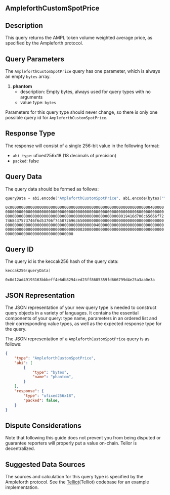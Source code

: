 ## AmpleforthCustomSpotPrice

## Description

This query returns the AMPL token volume weighted average price, as specified by the Ampleforth protocol.


## Query Parameters

The `AmpleforthCustomSpotPrice` query has one parameter, which is always an empty `bytes` array.

1. **phantom**
   - description: Empty bytes, always used for query types with no arguments
   - value type: `bytes`

Parameters for this query type should never change, so there is only one possible query id for `AmpleforthCustomSpotPrice`.


## Response Type

The response will consist of a single 256-bit value in the following format:

- `abi_type`: ufixed256x18 (18 decimals of precision)
- `packed`: false

## Query Data

The query data should be formed as follows:

```s
queryData = abi.encode("AmpleforthCustomSpotPrice", abi.encode(bytes("")))
```

`0x000000000000000000000000000000000000000000000000000000000000004000000000000000000000000000000000000000000000000000000000000000800000000000000000000000000000000000000000000000000000000000000019416d706c65666f727468437573746f6d53706f74507269636500000000000000000000000000000000000000000000000000000000000000000000000000004000000000000000000000000000000000000000000000000000000000000000200000000000000000000000000000000000000000000000000000000000000000`

## Query ID

The query id is the keccak256 hash of the query data:

```s
keccak256(queryData)
```

`0x0d12ad49193163bbbeff4e6db8294ced23ff8605359fd666799d4e25a3aa0e3a`


## JSON Representation
The JSON representation of your new query type is needed to construct query objects in a variety of languages. It contains the essential components of your query: type name, parameters in an ordered list and their corresponding value types, as well as the expected response type for the query.

The JSON representation of a `AmpleforthCustomSpotPrice` query is as follows:
```json
{
    "type": "AmpleforthCustomSpotPrice",
    "abi": [
        {
            "type": "bytes",
            "name": "phantom",
        }
    ],
    "response": {
        "type": "ufixed256x18",
        "packed": false,
    }
}
```


## Dispute Considerations

Note that following this guide does not prevent you from being disputed or guarantee reporters will properly put a value on-chain. Tellor is decentralized.  

## Suggested Data Sources

The sources and calculation for this query type is specified by the Ampleforth protocol. See the [Telliot](https://github.com/tellor-io/telliot-feeds)(Telliot) codebase for an example implementation.
